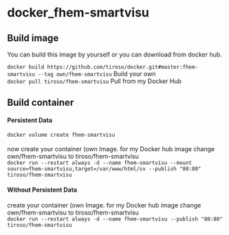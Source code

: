<h1>docker_fhem-smartvisu</h1>
<h2>Build image</h2>
<p>You can build this image by yourself or you can download from docker hub.</p>
<p>
  <code>docker build https://github.com/tiroso/docker.git#master:fhem-smartvisu --tag own/fhem-smartvisu</code> Build your own<br>
  <code>docker pull tiroso/fhem-smartvisu</code> Pull from my Docker Hub
</p>
<h2>Build container</h2>
<h4>Persistent Data</h4>
<p>
  <code>docker volume create fhem-smartvisu</code><br>
  <br>
  now create your container (own Image. for my Docker hub image change own/fhem-smartvisu to tiroso/fhem-smartvisu<br>
  <code>docker run --restart always -d --name fhem-smartvisu --mount source=fhem-smartvisu,target=/var/www/html/sv --publish "80:80" tiroso/fhem-smartvisu</code>
</p>
<h4>Without Persistent Data</h4>
<p>
  create your container (own Image. for my Docker hub image change own/fhem-smartvisu to tiroso/fhem-smartvisu<br>
  <code>docker run --restart always -d --name fhem-smartvisu --publish "80:80" tiroso/fhem-smartvisu</code>
</p>
